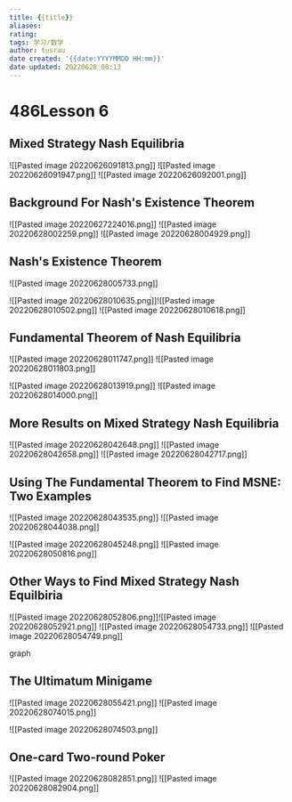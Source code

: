 ```yaml
---
title: {{title}}
aliases: 
rating:
tags: 学习/数学
author: tusrau
date created: '{{date:YYYYMMDD HH:mm}}'
date updated: 20220628 08:13
---
```


# 486Lesson 6

## **Mixed Strategy Nash Equilibria**

![[Pasted image 20220626091813.png]]
![[Pasted image 20220626091947.png]]
![[Pasted image 20220626092001.png]]

## **Background For Nash's Existence Theorem**

![[Pasted image 20220627224016.png]]
![[Pasted image 20220628002259.png]]
![[Pasted image 20220628004929.png]]

## **Nash's Existence Theorem**

![[Pasted image 20220628005733.png]]

![[Pasted image 20220628010635.png]]![[Pasted image 20220628010502.png]]
![[Pasted image 20220628010618.png]]

## **Fundamental Theorem of Nash Equilibria**

![[Pasted image 20220628011747.png]]
![[Pasted image 20220628011803.png]]

![[Pasted image 20220628013919.png]]
![[Pasted image 20220628014000.png]]

## **More Results on Mixed Strategy Nash Equilibria**

![[Pasted image 20220628042648.png]]
![[Pasted image 20220628042658.png]]
![[Pasted image 20220628042717.png]]

## **Using The Fundamental Theorem to Find MSNE: Two Examples**

![[Pasted image 20220628043535.png]]
![[Pasted image 20220628044038.png]]

![[Pasted image 20220628045248.png]]
![[Pasted image 20220628050816.png]]

## **Other Ways to Find Mixed Strategy Nash Equilbiria**

![[Pasted image 20220628052806.png]]![[Pasted image 20220628052921.png]]
![[Pasted image 20220628054733.png]]
![[Pasted image 20220628054749.png]]

graph

## **The Ultimatum Minigame**

![[Pasted image 20220628055421.png]]
![[Pasted image 20220628074015.png]]

![[Pasted image 20220628074503.png]]

## **One-card Two-round Poker**

![[Pasted image 20220628082851.png]]
![[Pasted image 20220628082904.png]]
